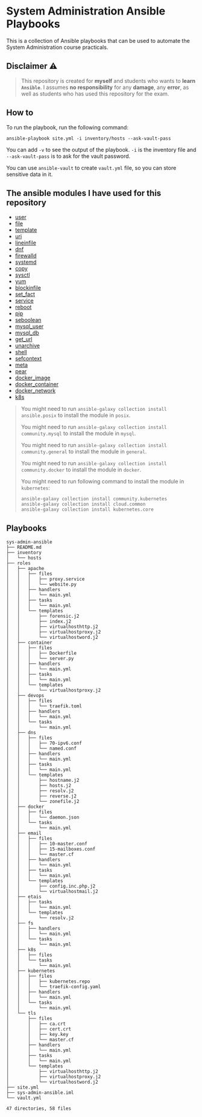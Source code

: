 # System Administration Ansible Playbooks

This is a collection of Ansible playbooks that can be used to automate the System Administration course practicals.

## Disclaimer ⚠️

>This repository is created for **myself** and students who wants to **learn `Ansible`**. 
>I assumes **no responsibility** for any **damage**, any **error**, as well as students who has used this repository for the exam.

## How to

To run the playbook, run the following command:
```shell
ansible-playbook site.yml -i inventory/hosts --ask-vault-pass
```

You can add `-v` to see the output of the playbook. `-i` is the inventory file and `--ask-vault-pass` is to ask for the vault password.

You can use `ansible-vault` to create `vault.yml` file, so you can store sensitive data in it.

## The ansible modules I have used for this repository
- [user](https://docs.ansible.com/ansible/latest/collections/ansible/builtin/user_module.html)
- [file](https://docs.ansible.com/ansible/latest/collections/ansible/builtin/file_module.html)
- [template](https://docs.ansible.com/ansible/latest/collections/ansible/builtin/template_module.html)
- [uri](https://docs.ansible.com/ansible/latest/collections/ansible/builtin/uri_module.html)
- [lineinfile](https://docs.ansible.com/ansible/latest/collections/ansible/builtin/lineinfile_module.html)
- [dnf](https://docs.ansible.com/ansible/latest/collections/ansible/builtin/dnf_module.html)
- [firewalld](https://docs.ansible.com/ansible/latest/collections/ansible/posix/firewalld_module.html)
- [systemd](https://docs.ansible.com/ansible/latest/collections/ansible/builtin/systemd_module.html)
- [copy](https://docs.ansible.com/ansible/latest/collections/ansible/builtin/copy_module.html)
- [sysctl](https://docs.ansible.com/ansible/latest/collections/ansible/posix/sysctl_module.html)
- [yum](https://docs.ansible.com/ansible/latest/collections/ansible/builtin/yum_module.html)
- [blockinfile](https://docs.ansible.com/ansible/latest/collections/ansible/builtin/blockinfile_module.html)
- [set_fact](https://docs.ansible.com/ansible/latest/collections/ansible/builtin/set_fact_module.html)
- [service](https://docs.ansible.com/ansible/latest/collections/ansible/builtin/service_module.html)
- [reboot](https://docs.ansible.com/ansible/latest/collections/ansible/builtin/reboot_module.html)
- [pip](https://docs.ansible.com/ansible/latest/collections/ansible/builtin/pip_module.html)
- [seboolean](https://docs.ansible.com/ansible/latest/collections/ansible/posix/seboolean_module.html)
- [mysql_user](https://docs.ansible.com/ansible/latest/collections/community/mysql/mysql_user_module.html)
- [mysql_db](https://docs.ansible.com/ansible/latest/collections/community/mysql/mysql_db_module.html)
- [get_url](https://docs.ansible.com/ansible/latest/collections/ansible/builtin/get_url_module.html)
- [unarchive](https://docs.ansible.com/ansible/latest/collections/ansible/builtin/unarchive_module.html)
- [shell](https://docs.ansible.com/ansible/latest/collections/ansible/builtin/shell_module.html)
- [sefcontext](https://docs.ansible.com/ansible/latest/collections/community/general/sefcontext_module.html)
- [meta](https://docs.ansible.com/ansible/latest/collections/ansible/builtin/meta_module.html)
- [pear](https://docs.ansible.com/ansible/latest/collections/community/general/pear_module.html)
- [docker_image](https://docs.ansible.com/ansible/latest/collections/community/docker/docker_image_module.html)
- [docker_container](https://docs.ansible.com/ansible/latest/collections/community/docker/docker_container_module.html)
- [docker_network](https://docs.ansible.com/ansible/latest/collections/community/docker/docker_network_module.html)
- [k8s](https://docs.ansible.com/ansible/latest/collections/kubernetes/core/k8s_module.html)

> You might need to run `ansible-galaxy collection install ansible.posix` to install the module in `posix`.
>
> You might need to run `ansible-galaxy collection install community.mysql` to install the module in `mysql`.
>
> You might need to run `ansible-galaxy collection install community.general` to install the module in `general`.
>
> You might need to run `ansible-galaxy collection install community.docker` to install the module in `docker`.
>
> You might need to run following command to install the module in `kubernetes`:
> ```shell
> ansible-galaxy collection install community.kubernetes
> ansible-galaxy collection install cloud.common
> ansible-galaxy collection install kubernetes.core
> ```

## Playbooks

```text
sys-admin-ansible
├── README.md
├── inventory
│   └── hosts
├── roles
│   ├── apache
│   │   ├── files
│   │   │   ├── proxy.service
│   │   │   └── website.py
│   │   ├── handlers
│   │   │   └── main.yml
│   │   ├── tasks
│   │   │   └── main.yml
│   │   └── templates
│   │       ├── forensic.j2
│   │       ├── index.j2
│   │       ├── virtualhosthttp.j2
│   │       ├── virtualhostproxy.j2
│   │       └── virtualhostword.j2
│   ├── container
│   │   ├── files
│   │   │   ├── Dockerfile
│   │   │   └── server.py
│   │   ├── handlers
│   │   │   └── main.yml
│   │   ├── tasks
│   │   │   └── main.yml
│   │   └── templates
│   │       └── virtualhostproxy.j2
│   ├── devops
│   │   ├── files
│   │   │   └── traefik.toml
│   │   ├── handlers
│   │   │   └── main.yml
│   │   └── tasks
│   │       └── main.yml
│   ├── dns
│   │   ├── files
│   │   │   ├── 70-ipv6.conf
│   │   │   └── named.conf
│   │   ├── handlers
│   │   │   └── main.yml
│   │   ├── tasks
│   │   │   └── main.yml
│   │   └── templates
│   │       ├── hostname.j2
│   │       ├── hosts.j2
│   │       ├── resolv.j2
│   │       ├── reverse.j2
│   │       └── zonefile.j2
│   ├── docker
│   │   ├── files
│   │   │   └── daemon.json
│   │   └── tasks
│   │       └── main.yml
│   ├── email
│   │   ├── files
│   │   │   ├── 10-master.conf
│   │   │   ├── 15-mailboxes.conf
│   │   │   └── master.cf
│   │   ├── handlers
│   │   │   └── main.yml
│   │   ├── tasks
│   │   │   └── main.yml
│   │   └── templates
│   │       ├── config.inc.php.j2
│   │       └── virtualhostmail.j2
│   ├── etais
│   │   ├── tasks
│   │   │   └── main.yml
│   │   └── templates
│   │       └── resolv.j2
│   ├── fs
│   │   ├── handlers
│   │   │   └── main.yml
│   │   └── tasks
│   │       └── main.yml
│   ├── k8s
│   │   ├── files
│   │   └── tasks
│   │       └── main.yml
│   ├── kubernetes
│   │   ├── files
│   │   │   ├── kubernetes.repo
│   │   │   └── traefik-config.yaml
│   │   ├── handlers
│   │   │   └── main.yml
│   │   └── tasks
│   │       └── main.yml
│   └── tls
│       ├── files
│       │   ├── ca.crt
│       │   ├── cert.crt
│       │   ├── key.key
│       │   └── master.cf
│       ├── handlers
│       │   └── main.yml
│       ├── tasks
│       │   └── main.yml
│       └── templates
│           ├── virtualhosthttp.j2
│           ├── virtualhostproxy.j2
│           └── virtualhostword.j2
├── site.yml
├── sys-admin-ansible.iml
└── vault.yml

47 directories, 58 files
```

